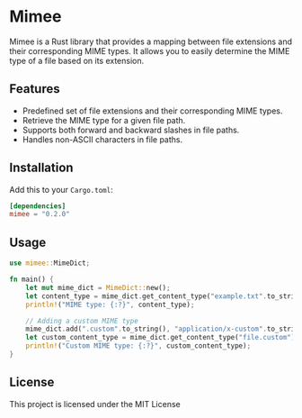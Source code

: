 # Mimee

Mimee is a Rust library that provides a mapping between file extensions and their corresponding MIME types. It allows you to easily determine the MIME type of a file based on its extension.

## Features

- Predefined set of file extensions and their corresponding MIME types.
- Retrieve the MIME type for a given file path.
- Supports both forward and backward slashes in file paths.
- Handles non-ASCII characters in file paths.

## Installation

Add this to your `Cargo.toml`:

```toml
[dependencies]
mimee = "0.2.0"
```

## Usage
```rust
use mimee::MimeDict;

fn main() {
    let mut mime_dict = MimeDict::new();
    let content_type = mime_dict.get_content_type("example.txt".to_string());
    println!("MIME type: {:?}", content_type);

    // Adding a custom MIME type
    mime_dict.add(".custom".to_string(), "application/x-custom".to_string());
    let custom_content_type = mime_dict.get_content_type("file.custom");
    println!("Custom MIME type: {:?}", custom_content_type);
}
```

## License

This project is licensed under the MIT License